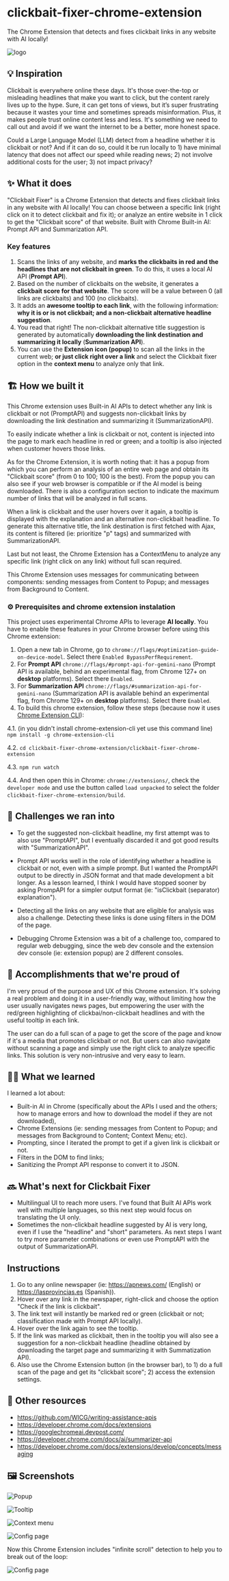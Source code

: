 # clickbait-fixer-chrome-extension

The Chrome Extension that detects and fixes clickbait links in any website with AI locally!

![logo](clickbait-fixer-chrome-extension/public/icons/icon-128.png)

## 💡 Inspiration

Clickbait is everywhere online these days. It's those over-the-top or misleading headlines that make you want to click, but the content rarely lives up to the hype. Sure, it can get tons of views, but it’s super frustrating because it wastes your time and sometimes spreads misinformation. Plus, it makes people trust online content less and less. It's something we need to call out and avoid if we want the internet to be a better, more honest space.

Could a Large Language Model (LLM) detect from a headline whether it is clickbait or not? And if it can do so, could it be run locally to 1) have minimal latency that does not affect our speed while reading news; 2) not involve additional costs for the user; 3) not impact privacy?

## ✨ What it does

"Clickbait Fixer" is a Chrome Extension that detects and fixes clickbait links in any website with AI locally! You can choose between a specific link (right click on it to detect clickbait and fix it); or analyze an entire website in 1 click to get the "Clickbait score" of that website. Built with Chrome Built-in AI: Prompt API and Summarization API.

### Key features

1. Scans the links of any website, and **marks the clickbaits in red and the headlines that are not clickbait in green**. To do this, it uses a local AI API (**Prompt API**).
2. Based on the number of clickbaits on the website, it generates a **clickbait score for that website**. The score will be a value between 0 (all links are clickbaits) and 100 (no clickbaits).
3. It adds an **awesome tooltip to each link**, with the following information: **why it is or is not clickbait; and a non-clickbait alternative headline suggestion**.
4. You read that right! The non-clickbait alternative title suggestion is generated by automatically **downloading the link destination and summarizing it locally** (**Summarization API**).
5. You can use the **Extension icon (popup)** to scan all the links in the current web; **or just click right over a link** and select the Clickbait fixer option in the **context menu** to analyze only that link.

## 🏗️ How we built it

This Chrome extension uses Built-in AI APIs to detect whether any link is clickbait or not (PromptAPI) and suggests non-clickbait links by downloading the link destination and summarizing it (SummarizationAPI).

To easily indicate whether a link is clickbait or not, content is injected into the page to mark each headline in red or green; and a tooltip is also injected when customer hovers those links.

As for the Chrome Extension, it is worth noting that: it has a popup from which you can perform an analysis of an entire web page and obtain its "Clickbait score" (from 0 to 100; 100 is the best). From the popup you can also see if your web browser is compatible or if the AI ​​model is being downloaded. There is also a configuration section to indicate the maximum number of links that will be analyzed in full scans.

When a link is clickbait and the user hovers over it again, a tooltip is displayed with the explanation and an alternative non-clickbait headline. To generate this alternative title, the link destination is first fetched with Ajax, its content is filtered (ie: prioritize "p" tags) and summarized with SummarizationAPI.

Last but not least, the Chrome Extension has a ContextMenu to analyze any specific link (right click on any link) without full scan required.

This Chrome Extension uses messages for communicating between components: sending messages from Content to Popup; and messages from Background to Content.

### ⚙️ Prerequisites and chrome extension instalation

This project uses experimental Chrome APIs to leverage **AI locally**. You have to enable these features in your Chrome browser before using this Chrome extension:

1. Open a new tab in Chrome, go to `chrome://flags/#optimization-guide-on-device-model`. Select there `Enabled BypassPerfRequirement`.
2. For **Prompt API** `chrome://flags/#prompt-api-for-gemini-nano` (Prompt API is available, behind an experimental flag, from Chrome 127+ on **desktop** platforms). Select there `Enabled`.
3. For **Summarization API**  `chrome://flags/#summarization-api-for-gemini-nano` (Summarization API is available behind an experimental flag, from Chrome 129+ on **desktop** platforms). Select there `Enabled`.
4. To build this chrome extension, follow these steps (because now it uses [Chrome Extension CLI](https://github.com/dutiyesh/chrome-extension-cli)):

4.1. (in you didn't install chrome-extension-cli yet use this command line) `npm install -g chrome-extension-cli`

4.2. `cd clickbait-fixer-chrome-extension/clickbait-fixer-chrome-extension`

4.3. `npm run watch`

4.4. And then open this in Chrome: `chrome://extensions/`, check the `developer mode` and use the button called `load unpacked` to select the folder `clickbait-fixer-chrome-extension/build`.

## 🤯 Challenges we ran into

* To get the suggested non-clickbait headline, my first attempt was to also use "PromptAPI", but I eventually discarded it and got good results with "SummarizationAPI".

* Prompt API works well in the role of identifying whether a headline is clickbait or not, even with a simple prompt. But I wanted the PromptAPI output to be directly in JSON format and that made development a bit longer. As a lesson learned, I think I would have stopped sooner by asking PrompAPI for a simpler output format (ie: "isClickbait (separator) explanation").

* Detecting all the links on any website that are eligible for analysis was also a challenge. Detecting these links is done using filters in the DOM of the page.

* Debugging Chrome Extension was a bit of a challenge too, compared to regular web debugging, since the web dev console and the extension dev console (ie: extension popup) are 2 different consoles.

## 🙌 Accomplishments that we're proud of

I'm very proud of the purpose and UX of this Chrome extension. It's solving a real problem and doing it in a user-friendly way, without limiting how the user usually navigates news pages, but empowering the user with the red/green highlighting of clickbai/non-clickbait headlines and with the useful tooltip in each link.

The user can do a full scan of a page to get the score of the page and know if it's a media that promotes clickbait or not. But users can also navigate without scanning a page and simply use the right click to analyze specific links. This solution is very non-intrusive and very easy to learn.

## 🧑‍🎓 What we learned

I learned a lot about:
* Built-in AI in Chrome (specifically about the APIs I used and the others; how to manage errors and how to download the model if they are not downloaded), 
* Chrome Extensions (ie: sending messages from Content to Popup; and messages from Background to Content; Context Menu; etc).
* Prompting, since I iterated the prompt to get if a given link is clickbait or not.
* Filters in the DOM to find links; 
* Sanitizing the Prompt API response to convert it to JSON.

## 🔜 What's next for Clickbait Fixer

* Multilingual UI to reach more users. I've found that Built AI APIs work well with multiple languages, so this next step would focus on translating the UI only.
* Sometimes the non-clickbait headline suggested by AI is very long, even if I use the "headline" and "short" parameters. As next steps I want to try more parameter combinations or even use PromptAPI with the output of SummarizationAPI.

## Instructions

1. Go to any online newspaper (ie: https://apnews.com/ (English) or https://lasprovincias.es (Spanish)).
2. Hover over any link in the newspaper, right-click and choose the option "Check if the link is clickbait".
3. The link text will instantly be marked red or green (clickbait or not; classification made with Prompt API locally).
4. Hover over the link again to see the tooltip.
5. If the link was marked as clickbait, then in the tooltip you will also see a suggestion for a non-clickbait headline (headline obtained by downloading the target page and summarizing it with Summatization API).
6. Also use the Chrome Extension button (in the browser bar), to 1) do a full scan of the page and get its "clickbait score"; 2) access the extension settings.


## 🔗 Other resources

- https://github.com/WICG/writing-assistance-apis
- https://developer.chrome.com/docs/extensions
- https://googlechromeai.devpost.com/
- https://developer.chrome.com/docs/ai/summarizer-api
- https://developer.chrome.com/docs/extensions/develop/concepts/messaging

## 🖼️ Screenshots

![Popup](doc/clickbait-fixer--screenshot-popup.png)

![Tooltip](doc/clickbait-fixer--screenshot-tooltip-with-suggested-headline.png)

![Context menu](doc/clickbait-fixer--screenshot-context-menu.png)

![Config page](doc/clickbait-fixer--screenshot-config.png)

Now this Chrome Extension includes "infinite scroll" detection to help you to break out of the loop:

![Config page](doc/infinite-scroll-detection.png)